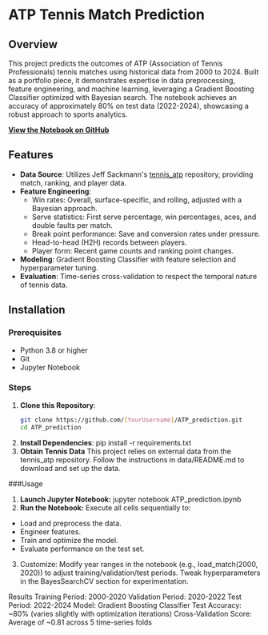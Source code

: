 # ATP Tennis Match Prediction

## Overview
This project predicts the outcomes of ATP (Association of Tennis Professionals) tennis matches using historical data from 2000 to 2024. Built as a portfolio piece, it demonstrates expertise in data preprocessing, feature engineering, and machine learning, leveraging a Gradient Boosting Classifier optimized with Bayesian search. The notebook achieves an accuracy of approximately 80% on test data (2022-2024), showcasing a robust approach to sports analytics.

**[View the Notebook on GitHub](ATP_prediction.ipynb)**

## Features
- **Data Source**: Utilizes Jeff Sackmann's [tennis_atp](https://github.com/JeffSackmann/tennis_atp) repository, providing match, ranking, and player data.
- **Feature Engineering**:
  - Win rates: Overall, surface-specific, and rolling, adjusted with a Bayesian approach.
  - Serve statistics: First serve percentage, win percentages, aces, and double faults per match.
  - Break point performance: Save and conversion rates under pressure.
  - Head-to-head (H2H) records between players.
  - Player form: Recent game counts and ranking point changes.
- **Modeling**: Gradient Boosting Classifier with feature selection and hyperparameter tuning.
- **Evaluation**: Time-series cross-validation to respect the temporal nature of tennis data.

## Installation

### Prerequisites
- Python 3.8 or higher
- Git
- Jupyter Notebook

### Steps
1. **Clone this Repository**:
   ```bash
   git clone https://github.com/[YourUsername]/ATP_prediction.git
   cd ATP_prediction
2. **Install Dependencies**:
   pip install -r requirements.txt
3. **Obtain Tennis Data**
    This project relies on external data from the tennis_atp repository.
    Follow the instructions in data/README.md to download and set up the data.

###Usage
1. **Launch Jupyter Notebook:**
  jupyter notebook ATP_prediction.ipynb
2. **Run the Notebook:**
Execute all cells sequentially to:
  - Load and preprocess the data.
  - Engineer features.
  - Train and optimize the model.
  - Evaluate performance on the test set.

3. Customize:
Modify year ranges in the notebook (e.g., load_match(2000, 2020)) to adjust training/validation/test periods.
Tweak hyperparameters in the BayesSearchCV section for experimentation.

Results
Training Period: 2000-2020
Validation Period: 2020-2022
Test Period: 2022-2024
Model: Gradient Boosting Classifier
Test Accuracy: ~80% (varies slightly with optimization iterations)
Cross-Validation Score: Average of ~0.81 across 5 time-series folds
